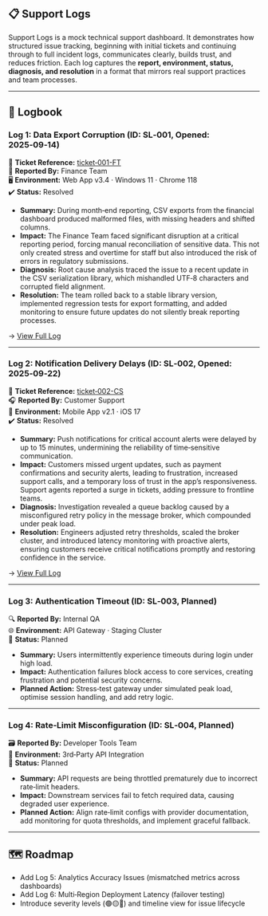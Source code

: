 ## 📋 Support Logs

Support Logs is a mock technical support dashboard. It demonstrates how structured issue tracking, beginning with initial tickets and continuing through to full incident logs, communicates clearly, builds trust, and reduces friction. Each log captures the **report, environment, status, diagnosis, and resolution** in a format that mirrors real support practices and team processes.

---

## 📓 Logbook

### Log 1: Data Export Corruption (ID: SL‑001, Opened: 2025‑09‑14)
📎 **Ticket Reference:** [ticket‑001-FT](https://github.com/musman-uk/portfolio/blob/main/independent-projects/support-logs/tickets/ticket-001-FT/full-ticket.md)  
💼 **Reported By:** Finance Team  
🖥️ **Environment:** Web App v3.4 · Windows 11 · Chrome 118  
✔️ **Status:** Resolved

- **Summary:** During month‑end reporting, CSV exports from the financial dashboard produced malformed files, with missing headers and shifted columns.  
- **Impact:** The Finance Team faced significant disruption at a critical reporting period, forcing manual reconciliation of sensitive data. This not only created stress and overtime for staff but also introduced the risk of errors in regulatory submissions.  
- **Diagnosis:** Root cause analysis traced the issue to a recent update in the CSV serialization library, which mishandled UTF‑8 characters and corrupted field alignment.  
- **Resolution:** The team rolled back to a stable library version, implemented regression tests for export formatting, and added monitoring to ensure future updates do not silently break reporting processes.  

→ [View Full Log](https://github.com/musman-uk/portfolio/blob/main/independent-projects/support-logs/logs/log-1-data-export/%20SL%E2%80%91001-full-log.md)

---

### Log 2: Notification Delivery Delays (ID: SL‑002, Opened: 2025‑09‑22)
📎 **Ticket Reference:** [ticket‑002-CS](https://github.com/musman-uk/portfolio/blob/main/independent-projects/support-logs/tickets/ticket-002-CS/full-ticket.md)  
🎧 **Reported By:** Customer Support  
📱 **Environment:** Mobile App v2.1 · iOS 17  
✔️ **Status:** Resolved  

- **Summary:** Push notifications for critical account alerts were delayed by up to 15 minutes, undermining the reliability of time‑sensitive communication.  
- **Impact:** Customers missed urgent updates, such as payment confirmations and security alerts, leading to frustration, increased support calls, and a temporary loss of trust in the app’s responsiveness. Support agents reported a surge in tickets, adding pressure to frontline teams.  
- **Diagnosis:** Investigation revealed a queue backlog caused by a misconfigured retry policy in the message broker, which compounded under peak load.  
- **Resolution:** Engineers adjusted retry thresholds, scaled the broker cluster, and introduced latency monitoring with proactive alerts, ensuring customers receive critical notifications promptly and restoring confidence in the service.  

→ [View Full Log](https://github.com/musman-uk/portfolio/blob/main/independent-projects/support-logs/logs/log-2-notification-delays/SL-002-full-log.md)

---

### Log 3: Authentication Timeout (ID: SL‑003, Planned)
🔍 **Reported By:** Internal QA  
🌐 **Environment:** API Gateway · Staging Cluster  
📅 **Status:** Planned  

- **Summary:** Users intermittently experience timeouts during login under high load.  
- **Impact:** Authentication failures block access to core services, creating frustration and potential security concerns.  
- **Planned Action:** Stress‑test gateway under simulated peak load, optimise session handling, and add retry logic.  

---

### Log 4: Rate‑Limit Misconfiguration (ID: SL‑004, Planned)
🗃️ **Reported By:** Developer Tools Team  
🔌 **Environment:** 3rd‑Party API Integration  
📅 **Status:** Planned  

- **Summary:** API requests are being throttled prematurely due to incorrect rate‑limit headers.  
- **Impact:** Downstream services fail to fetch required data, causing degraded user experience.  
- **Planned Action:** Align rate‑limit configs with provider documentation, add monitoring for quota thresholds, and implement graceful fallback.  

---

## 🗺️ Roadmap

- Add Log 5: Analytics Accuracy Issues (mismatched metrics across dashboards)  
- Add Log 6: Multi‑Region Deployment Latency (failover testing)  
- Introduce severity levels (🟢🟡🔴) and timeline view for issue lifecycle
